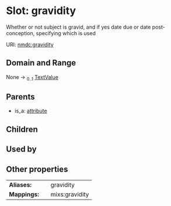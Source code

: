 
# Slot: gravidity


Whether or not subject is gravid, and if yes date due or date post-conception, specifying which is used

URI: [nmdc:gravidity](https://microbiomedata/meta/gravidity)


## Domain and Range

None &#8594;  <sub>0..1</sub> [TextValue](TextValue.md)

## Parents

 *  is_a: [attribute](attribute.md)

## Children


## Used by


## Other properties

|  |  |  |
| --- | --- | --- |
| **Aliases:** | | gravidity |
| **Mappings:** | | mixs:gravidity |

